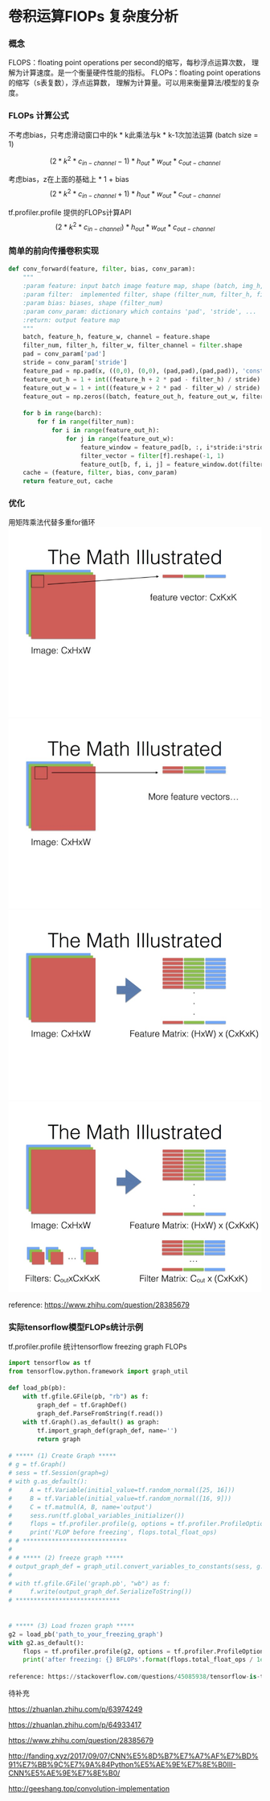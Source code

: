 # 卷积运算FlOPs 复杂度分析

### 概念

FLOPS：floating point operations per second的缩写，每秒浮点运算次数，
理解为计算速度。是一个衡量硬件性能的指标。
FLOPs：floating point operations的缩写（s表复数），浮点运算数，
理解为计算量。可以用来衡量算法/模型的复杂度。

### FLOPs 计算公式

不考虑bias，只考虑滑动窗口中的k * k此乘法与k * k-1次加法运算 (batch size = 1)

$$ (2 * k^2 * c_{in-channel} - 1) * h_{out} * w_{out} * c_{out-channel} $$

考虑bias，z在上面的基础上 * 1 + bias
$$ (2 * k^2 * c_{in-channel} + 1) * h_{out} * w_{out} * c_{out-channel} $$

tf.profiler.profile 提供的FLOPs计算API
$$ (2 * k^2 * c_{in-channel}) * h_{out} * w_{out} * c_{out-channel} $$

### 简单的前向传播卷积实现
```python
def conv_forward(feature, filter, bias, conv_param):
    """
    :param feature: input batch image feature map, shape (batch, img_h, img_w, channel)
    :param filter:  implemented filter, shape (filter_num, filter_h, filter_w, filter_channel)
    :param bias: biases, shape (filter_num)
    :param conv_param: dictionary which contains 'pad', 'stride', ...
    :return: output feature map
    """
    batch, feature_h, feature_w, channel = feature.shape
    filter_num, filter_h, filter_w, filter_channel = filter.shape
    pad = conv_param['pad']
    stride = conv_param['stride']
    feature_pad = np.pad(x, ((0,0), (0,0), (pad,pad),(pad,pad)), 'constant')
    feature_out_h = 1 + int((feature_h + 2 * pad - filter_h) / stride)
    feature_out_w = 1 + int((feature_w + 2 * pad - filter_w) / stride)
    feature_out = np.zeros((batch, feature_out_h, feature_out_w, filter_num))

    for b in range(barch):
        for f in range(filter_num):
            for i in range(feature_out_h):
                for j in range(feature_out_w):
                    feature_window = feature_pad[b, :, i*stride:i*stride+filter_h, j*stride:j*stride+filter_w].reshape(1, -1)
                    filter_vector = filter[f].reshape(-1, 1)
                    feature_out[b, f, i, j] = feature_window.dot(filter_vector) + bias[f]
    cache = (feature, filter, bias, conv_param)
    return feature_out, cache
```

### 优化
用矩阵乘法代替多重for循环
![](assets/conv1.jpg)
![](assets/conv2.jpg)
![](assets/conv3.jpg)
![](assets/conv4.jpg)

reference: https://www.zhihu.com/question/28385679


### 实际tensorflow模型FLOPs统计示例
tf.profiler.profile 统计tensorflow freezing graph FLOPs

```python
import tensorflow as tf
from tensorflow.python.framework import graph_util

def load_pb(pb):
    with tf.gfile.GFile(pb, "rb") as f:
        graph_def = tf.GraphDef()
        graph_def.ParseFromString(f.read())
    with tf.Graph().as_default() as graph:
        tf.import_graph_def(graph_def, name='')
        return graph

# ***** (1) Create Graph *****
# g = tf.Graph()
# sess = tf.Session(graph=g)
# with g.as_default():
#     A = tf.Variable(initial_value=tf.random_normal([25, 16]))
#     B = tf.Variable(initial_value=tf.random_normal([16, 9]))
#     C = tf.matmul(A, B, name='output')
#     sess.run(tf.global_variables_initializer())
#     flops = tf.profiler.profile(g, options = tf.profiler.ProfileOptionBuilder.float_operation())
#     print('FLOP before freezing', flops.total_float_ops)
# # *****************************
#
# # ***** (2) freeze graph *****
# output_graph_def = graph_util.convert_variables_to_constants(sess, g.as_graph_def(), ['output'])
#
# with tf.gfile.GFile('graph.pb', "wb") as f:
#     f.write(output_graph_def.SerializeToString())
# *****************************


# ***** (3) Load frozen graph *****
g2 = load_pb('path_to_your_freezing_graph')
with g2.as_default():
    flops = tf.profiler.profile(g2, options = tf.profiler.ProfileOptionBuilder.float_operation())
    print('after freezing: {} BFLOPs'.format(flops.total_float_ops / 1e9))

reference: https://stackoverflow.com/questions/45085938/tensorflow-is-there-a-way-to-measure-flops-for-a-model/50680663#50680663?newreg=384984a98356434bb936801d52714a46
```

待补充


https://zhuanlan.zhihu.com/p/63974249

https://zhuanlan.zhihu.com/p/64933417

https://www.zhihu.com/question/28385679

http://fanding.xyz/2017/09/07/CNN%E5%8D%B7%E7%A7%AF%E7%BD%91%E7%BB%9C%E7%9A%84Python%E5%AE%9E%E7%8E%B0III-CNN%E5%AE%9E%E7%8E%B0/

http://geeshang.top/convolution-implementation
